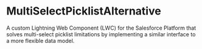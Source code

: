 # MultiSelectPicklistAlternative
A custom Lightning Web Component (LWC) for the Salesforce Platform that solves multi-select picklist limitations by implementing a similar interface to a more flexible data model.
